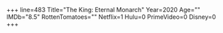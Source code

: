 +++
line=483
Title="The King: Eternal Monarch"
Year=2020
Age=""
IMDb="8.5"
RottenTomatoes=""
Netflix=1
Hulu=0
PrimeVideo=0
Disney=0
+++

